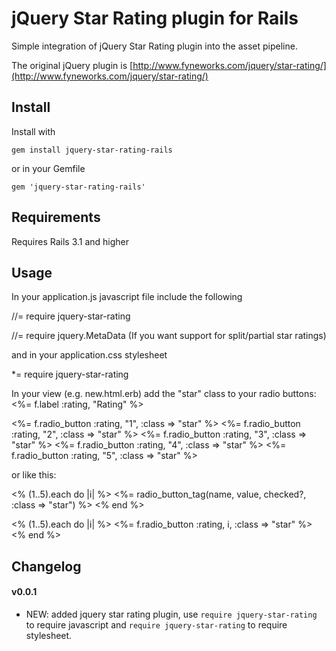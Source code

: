 jQuery Star Rating plugin for Rails
===

Simple integration of jQuery Star Rating plugin into the asset pipeline.

The original jQuery plugin is [http://www.fyneworks.com/jquery/star-rating/](http://www.fyneworks.com/jquery/star-rating/)

Install
---
Install with

	gem install jquery-star-rating-rails

or in your Gemfile

	gem 'jquery-star-rating-rails'

Requirements
---

Requires Rails 3.1 and higher

Usage
---

In your application.js javascript file include the following

//= require jquery-star-rating

//= require jquery.MetaData (If you want support for split/partial star ratings)

and in your application.css stylesheet

*= require jquery-star-rating

In your view (e.g. new.html.erb) add the "star" class to your radio buttons:
<%= f.label :rating, "Rating" %>

<%= f.radio_button :rating, "1", :class => "star" %>
<%= f.radio_button :rating, "2", :class => "star" %>
<%= f.radio_button :rating, "3", :class => "star" %>
<%= f.radio_button :rating, "4", :class => "star" %>
<%= f.radio_button :rating, "5", :class => "star" %>

or like this:

 <% (1..5).each do |i| %>
  	 <%= radio_button_tag(name, value, checked?, :class => "star") %>
 <% end %>

 <% (1..5).each do |i| %>
  	 <%= f.radio_button :rating, i, :class => "star" %>
 <% end %>

Changelog
---
#### v0.0.1

* NEW: added jquery star rating plugin, use `require jquery-star-rating` to require javascript and `require jquery-star-rating` to require stylesheet.
